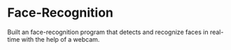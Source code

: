 # Face-Recognition
Built an face-recognition program that detects and recognize faces in real-time with the  help of a webcam.
